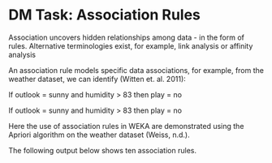 # DM Task: Association Rules 

Association uncovers hidden relationships among data - in the form of rules. 
Alternative terminologies exist, for example, link analysis or affinity analysis 

An association rule models specific data associations, for example, from the weather dataset, we can identify (Witten et. al. 2011): 

If outlook = sunny and humidity > 83 then play = no

If outlook = sunny and humidity > 83 then play = no

Here the use of association rules in WEKA are demonstrated using the Apriori algorithm on the weather dataset (Weiss, n.d.). 

The following output below shows ten association rules.